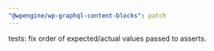 ```yaml
---
"@wpengine/wp-graphql-content-blocks": patch
---
```


tests: fix order of expected/actual values passed to asserts.
